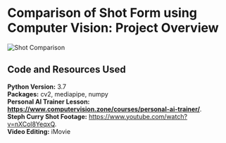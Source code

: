 # Comparison of Shot Form using Computer Vision: Project Overview

![Shot Comparison](media/shotcomparison.gif)

## Code and Resources Used
**Python Version:** 3.7   
**Packages:** cv2, mediapipe, numpy           
**Personal AI Trainer Lesson: https://www.computervision.zone/courses/personal-ai-trainer/**.    
**Steph Curry Shot Footage:** https://www.youtube.com/watch?v=nXCol8YeqxQ.   
**Video Editing:** iMovie 

